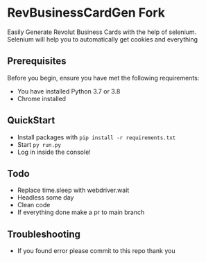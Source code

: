 # RevBusinessCardGen Fork
Easily Generate Revolut Business Cards with the help of selenium.  
Selenium will help you to automatically get cookies and everything

## Prerequisites

Before you begin, ensure you have met the following requirements:
- You have installed Python 3.7 or 3.8 
- Chrome installed

## QuickStart
  
  - Install packages with `pip install -r requirements.txt`
  - Start `py run.py`
  - Log in inside the console!
  
 ## Todo
 
- Replace time.sleep with webdriver.wait
- Headless some day
- Clean code
- If everything done make a pr to main branch

## Troubleshooting

- If you found error please commit to this repo thank you




 
